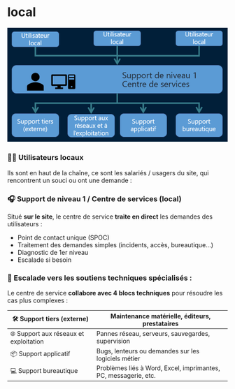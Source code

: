 # local

![](../../../../media/Cours-Intro-ITIL4-V2-local-image1.png)

### **🧍‍♂️ Utilisateurs locaux**

Ils sont en haut de la chaîne, ce sont les salariés / usagers du site, qui rencontrent un souci ou ont une demande :

### **🎧 Support de niveau 1 / Centre de services (local)**

Situé **sur le site**, le centre de service **traite en direct** les demandes des utilisateurs :

- Point de contact unique (SPOC)
- Traitement des demandes simples (incidents, accès, bureautique…)
- Diagnostic de 1er niveau
- Escalade si besoin



### **🔄 Escalade vers les soutiens techniques spécialisés :**

Le centre de service **collabore avec 4 blocs techniques** pour résoudre les cas plus complexes :

| 🛠️ Support tiers (externe) | Maintenance matérielle, éditeurs, prestataires |
|--|--|
| 🌐 Support aux réseaux et exploitation | Pannes réseau, serveurs, sauvegardes, supervision |
| 📦 Support applicatif | Bugs, lenteurs ou demandes sur les logiciels métier |
| 💻 Support bureautique | Problèmes liés à Word, Excel, imprimantes, PC, messagerie, etc. |

